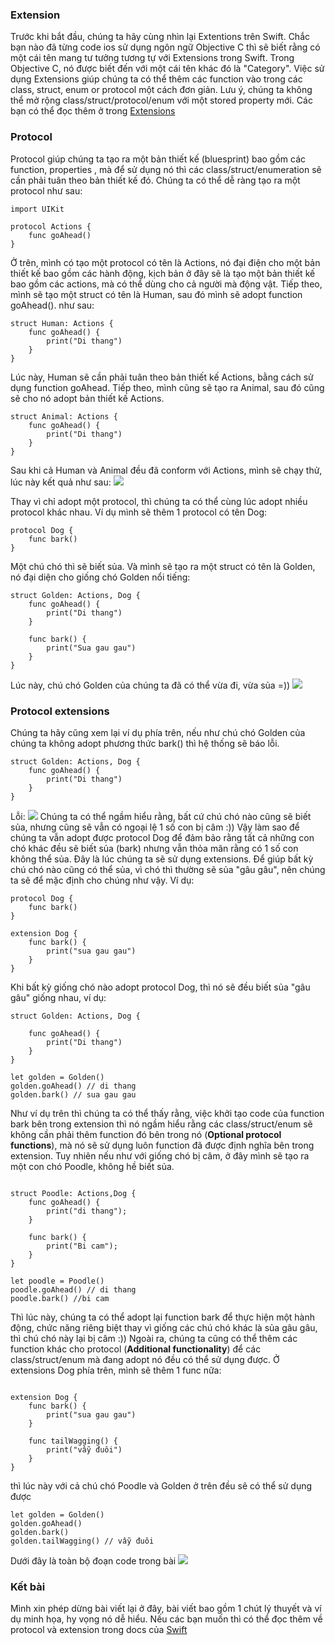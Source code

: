 ### Extension
Trước khi bắt đầu, chúng ta hãy cùng nhìn lại Extentions trên Swift. Chắc bạn nào đã từng code ios sử dụng ngôn ngữ Objective C thì sẽ biết rằng có một cái tên mang tư tưởng tương tự với Extensions trong Swift. Trong Objective C, nó được biết đến với một cái tên khác đó là "Category". Việc sử dụng Extensions giúp chúng ta có thể thêm các function vào trong các class, struct, enum or protocol một cách đơn giản. Lưu ý, chúng ta không thể mở rộng class/struct/protocol/enum với một stored property mới.
Các bạn có thể đọc thêm ở trong [Extensions](https://docs.swift.org/swift-book/LanguageGuide/Extensions.html)

### Protocol 
Protocol giúp chúng ta tạo ra một bản thiết kế (bluesprint) bao gồm các function, properties , mà để sử dụng nó thì các class/struct/enumeration sẽ cần phải tuân theo bản thiết kế đó.
Chúng ta có thể dễ ràng tạo ra một protocol như sau:
```
import UIKit

protocol Actions {
    func goAhead()
}

```
Ở trên, mình có tạo một protocol có tên là Actions, nó đại điện cho một bản thiết kế bao gồm các hành động, kịch bản ở đây sẽ là tạo một bản thiết kế bao gồm các actions, mà có thể dùng cho cả người mà động vật.
Tiếp theo, mình sẽ tạo một struct có tên là Human, sau đó mình sẽ adopt function goAhead(). như sau:
```
struct Human: Actions {
    func goAhead() {
        print("Di thang")
    }
}
```
Lúc này, Human sẽ cần phải tuân theo bản thiết kế Actions, bằng cách sử dụng function goAhead. 
Tiếp theo, mình cũng sẽ tạo ra Animal, sau đó cũng sẽ cho nó adopt bản thiết kế Actions.
```
struct Animal: Actions {
    func goAhead() {
        print("Di thang")
    }
}
```

Sau khi cả Human và Animal đều đã conform với Actions, mình sẽ chạy thử, lúc này kết quả như sau:
![](https://images.viblo.asia/6b814027-3b0a-4f34-b2ba-89d9d75f11d4.png)

Thay vì chỉ adopt một protocol, thì chúng ta có thể cùng lúc adopt nhiều protocol khác nhau. Ví dụ mình sẽ thêm 1 protocol có tên Dog:
```
protocol Dog {
    func bark()
}
```
Một chú chó thì sẽ biết sủa. Và mình sẽ tạo ra một struct có tên là Golden, nó đại diện cho giống chó Golden nổi tiếng:
```
struct Golden: Actions, Dog {
    func goAhead() {
        print("Di thang")
    }
    
    func bark() {
        print("Sua gau gau")
    }
}
```

Lúc này, chú chó Golden của chúng ta đã có thể vừa đi, vừa sủa =))
![](https://images.viblo.asia/8adcdb50-c90a-4ecd-b540-9d06b601cf7a.png)

### Protocol extensions
Chúng ta hãy cũng xem lại ví dụ phía trên, nếu như chú chó Golden của chúng ta không adopt phương thức bark() thì hệ thống sẽ báo lỗi.
```
struct Golden: Actions, Dog {
    func goAhead() {
        print("Di thang")
    }
}
```
Lỗi:
![](https://images.viblo.asia/2dc53c35-7750-44c6-92da-b3fe829eb0b1.png)
Chúng ta có thể ngầm hiểu rằng, bất cứ chú chó nào cũng sẽ biết sủa, nhưng cũng sẽ vẫn có ngoại lệ 1 số con bị câm :))
Vậy làm sao để chúng ta vẫn adopt được protocol Dog để đảm bảo rằng tất cả những con chó khác đều sẽ biết sủa (bark) nhưng vẫn thỏa mãn rằng có 1 số con không thể sủa. Đây là lúc chúng ta sẽ sử dụng extensions.
Để giúp bất kỳ chú chó nào cũng có thể sủa, vì chó thì thường sẽ sủa "gâu gâu",  nên chúng ta sẽ để mặc định cho chúng như vậy. Ví dụ:

```
protocol Dog {
    func bark()
}

extension Dog {
    func bark() {
        print("sua gau gau")
    }
}
```
Khi bất kỳ giống chó nào adopt protocol Dog, thì nó sẽ đều biết sủa "gâu gâu" giống nhau, ví dụ:
```
struct Golden: Actions, Dog {
    
    func goAhead() {
        print("Di thang")
    }
}

let golden = Golden()
golden.goAhead() // di thang
golden.bark() // sua gau gau
```
Như ví dụ trên thì chúng ta có thể thấy rằng, việc khởi tạo code của function bark bên trong extension thì nó ngầm hiểu rằng các class/struct/enum sẽ không cần phải thêm function đó bên trong nó (**Optional protocol functions**), mà nó sẽ sử dụng luôn function đã được định nghĩa bên trong extension.
Tuy nhiên nếu như với giống chó bị câm, ở đây mình sẽ tạo ra một con chó Poodle, không hề biết sủa. 
```

struct Poodle: Actions,Dog {
    func goAhead() {
        print("di thang");
    }
    
    func bark() {
        print("Bi cam");
    }
}

let poodle = Poodle()
poodle.goAhead() // di thang
poodle.bark() //bi cam
```
Thì lúc này, chúng ta có thể adopt lại function bark để thực hiện một hành động, chức năng riêng biệt thay vì giống các chú chó khác là sủa gâu gâu, thì chú chó này lại bị câm :))
Ngoài ra, chúng ta cũng có thể thêm các function khác cho protocol (**Additional functionality**) để các class/struct/enum mà đang adopt nó đều có thể sử dụng được. Ở extensions Dog phía trên, mình sẽ thêm 1 func nữa:
```

extension Dog {
    func bark() {
        print("sua gau gau")
    }
    
    func tailWagging() {
        print("vẫy đuôi")
    }
}
```
thì lúc này với cả chú chó Poodle và Golden ở trên đều sẽ có thể sử dụng được
```
let golden = Golden()
golden.goAhead()
golden.bark()
golden.tailWagging() // vẫy đuôi
```
Dưới đây là toàn bộ đoạn code trong bài
![](https://images.viblo.asia/9ccae7e9-23ec-4252-8e72-020921a88753.png)

### Kết bài
Mình xin phép dừng bài viết lại ở đây, bài viết bao gồm 1 chút lý thuyết và ví dụ minh họa, hy vọng nó dễ hiểu. Nếu các bạn muốn thì có thể đọc thêm về protocol và extension trong docs của [Swift](https://docs.swift.org/swift-book/LanguageGuide/Protocols.html)